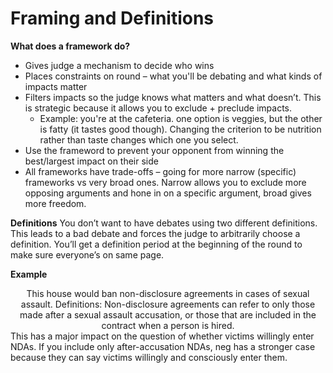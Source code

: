 # Framing and Definitions

**What does a framework do?**
* Gives judge a mechanism to decide who wins
* Places constraints on round – what you'll be debating and what kinds of impacts matter
* Filters impacts so the judge knows what matters and what doesn’t. This is strategic because it allows you to exclude + preclude impacts.
  * Example: you're at the cafeteria. one option is veggies, but the other is fatty (it tastes good though). Changing the criterion to be nutrition rather than taste changes which one you select.
* Use the frameword to prevent your opponent from winning the best/largest impact on their side
* All frameworks have trade-offs – going for more narrow (specific) frameworks vs very broad ones. Narrow allows you to exclude more opposing arguments and hone in on a specific argument, broad gives more freedom.

**Definitions**
You don’t want to have debates using two different definitions. This leads to a bad debate and forces the judge to arbitrarily choose a definition. You’ll get a definition period at the beginning of the round to make sure everyone’s on same page.

**Example**
<center>This house would ban non-disclosure agreements in cases of sexual assault.
Definitions: Non-disclosure agreements can refer to only those made after a sexual assault accusation, or those that are included in the contract when a person is hired.</center>
This has a major impact on the question of whether victims willingly enter NDAs. If you include only after-accusation NDAs, neg has a stronger case because they can say victims willingly and consciously enter them.
